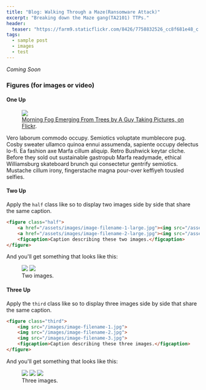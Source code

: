 ```yaml
---
title: "Blog: Walking Through a Maze(Ransomware Attack)"
excerpt: "Breaking down the Maze gang(TA2101) TTPs."
header:
  teaser: "https://farm9.staticflickr.com/8426/7758832526_cc8f681e48_c.jpg"
tags: 
  - sample post
  - images
  - test
---
```


*Coming Soon*

### Figures (for images or video)

#### One Up

<figure>
	<a href="https://farm9.staticflickr.com/8426/7758832526_cc8f681e48_b.jpg"><img src="https://farm9.staticflickr.com/8426/7758832526_cc8f681e48_c.jpg"></a>
	<figcaption><a href="https://www.flickr.com/photos/80901381@N04/7758832526/" title="Morning Fog Emerging From Trees by A Guy Taking Pictures, on Flickr">Morning Fog Emerging From Trees by A Guy Taking Pictures, on Flickr</a>.</figcaption>
</figure>

Vero laborum commodo occupy. Semiotics voluptate mumblecore pug. Cosby sweater ullamco quinoa ennui assumenda, sapiente occupy delectus lo-fi. Ea fashion axe Marfa cillum aliquip. Retro Bushwick keytar cliche. Before they sold out sustainable gastropub Marfa readymade, ethical Williamsburg skateboard brunch qui consectetur gentrify semiotics. Mustache cillum irony, fingerstache magna pour-over keffiyeh tousled selfies.

#### Two Up

Apply the `half` class like so to display two images side by side that share the same caption.

```html
<figure class="half">
    <a href="/assets/images/image-filename-1-large.jpg"><img src="/assets/images/image-filename-1.jpg"></a>
    <a href="/assets/images/image-filename-2-large.jpg"><img src="/assets/images/image-filename-2.jpg"></a>
    <figcaption>Caption describing these two images.</figcaption>
</figure>
```

And you'll get something that looks like this:

<figure class="half">
	<a href="https://placehold.it/1200x600.JPG"><img src="https://placehold.it/600x300.jpg"></a>
	<a href="https://placehold.it/1200x600.jpeg"><img src="https://placehold.it/600x300.jpg"></a>
	<figcaption>Two images.</figcaption>
</figure>

#### Three Up

Apply the `third` class like so to display three images side by side that share the same caption.

```html
<figure class="third">
	<img src="/images/image-filename-1.jpg">
	<img src="/images/image-filename-2.jpg">
	<img src="/images/image-filename-3.jpg">
	<figcaption>Caption describing these three images.</figcaption>
</figure>
```

And you'll get something that looks like this:

<figure class="third">
	<img src="https://placehold.it/600x300.jpg">
	<img src="https://placehold.it/600x300.jpg">
	<img src="https://placehold.it/600x300.jpg">
	<figcaption>Three images.</figcaption>
</figure>
